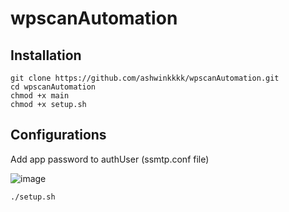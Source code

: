 # wpscanAutomation

## Installation
```
git clone https://github.com/ashwinkkkk/wpscanAutomation.git
cd wpscanAutomation
chmod +x main
chmod +x setup.sh
```

## Configurations
Add app password to authUser (ssmtp.conf file)

![image](https://user-images.githubusercontent.com/95648290/162251629-9477ce39-1630-4053-9aec-1ab74ed070c1.png)

 ```
 ./setup.sh
 ```
